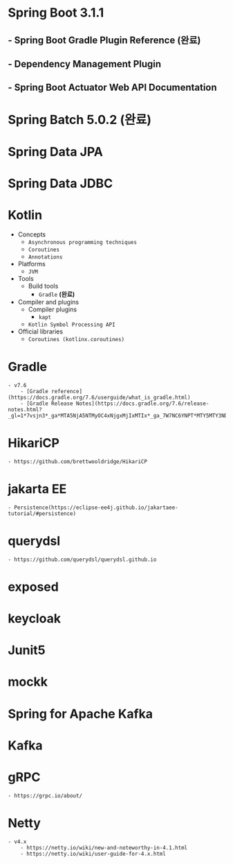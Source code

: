 # Spring Boot 3.1.1
## - Spring Boot Gradle Plugin Reference **(완료)**
## - Dependency Management Plugin
## - Spring Boot Actuator Web API Documentation
# Spring Batch 5.0.2 **(완료)**
# Spring Data JPA
# Spring Data JDBC
# Kotlin
- Concepts
    - `Asynchronous programming techniques`
    - `Coroutines`
    - `Annotations`
- Platforms
    - `JVM`
- Tools
    - Build tools
        - `Gradle` **(완료)**
- Compiler and plugins 
    - Compiler plugins
        - `kapt`
    - `Kotlin Symbol Processing API`
- Official libraries
    - `Coroutines (kotlinx.coroutines)`
# Gradle
    - v7.6
        - [Gradle reference](https://docs.gradle.org/7.6/userguide/what_is_gradle.html)
        - [Gradle Release Notes](https://docs.gradle.org/7.6/release-notes.html?_gl=1*7vsjn3*_ga*MTA5NjA5NTMyOC4xNjgxMjIxMTIx*_ga_7W7NC6YNPT*MTY5MTY3NDg5NS4zNC4xLjE2OTE2NzQ5MDEuNTQuMC4w)
# HikariCP
    - https://github.com/brettwooldridge/HikariCP
# jakarta EE
    - Persistence(https://eclipse-ee4j.github.io/jakartaee-tutorial/#persistence)
# querydsl
    - https://github.com/querydsl/querydsl.github.io
# exposed
# keycloak
# Junit5
# mockk
# Spring for Apache Kafka
# Kafka
# gRPC
    - https://grpc.io/about/
# Netty
    - v4.x
        - https://netty.io/wiki/new-and-noteworthy-in-4.1.html
        - https://netty.io/wiki/user-guide-for-4.x.html
